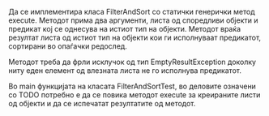 Да се имплементира класа FilterAndSort со статички генерички метод execute. Методот прима два аргументи, листа од споредливи објекти и предикат кој се однесува на истиот тип на објекти. Методот враќа резултат листа од истиот тип на објекти кои ги исполнуваат предикатот, сортирани во опаѓачки редослед.

Методот требa да фрли исклучок од тип EmptyResultException доколку ниту еден елемент од влезната листа не го исполнува предикатот.

Во main функцијата на класата FilterAndSortTest, во деловите означени со TODO потребно е да се повика методот execute за креираните листи од објекти и да се испечатат резултатите од методот.